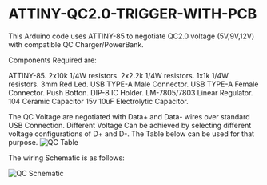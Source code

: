 # ATTINY-QC2.0-TRIGGER-WITH-PCB
This Arduino code uses ATTINY-85 to negotiate QC2.0 voltage (5V,9V,12V) with compatible QC Charger/PowerBank.

Components Required are:

ATTINY-85.
2x10k 1/4W resistors.
2x2.2k 1/4W resistors.
1x1k 1/4W resistors.
3mm Red Led.
USB TYPE-A Male Connector.
USB TYPE-A Female Connector.
Push Botton.
DIP-8 IC Holder.
LM-7805/7803 Linear Regulator.
104 Ceramic Capacitor
15v 10uF Electrolytic Capacitor.

The QC Voltage are negotiated with Data+ and Data- wires over standard USB Connection.
Different Voltage Can be achieved by selecting different voltage configurations of D+ and D-.
The Table below can be used for that purpose.
![QC Table](https://user-images.githubusercontent.com/74979748/201460979-635a45f4-8513-4e2a-bf72-a8c297db8638.png)


The wiring Schematic is as follows:

![QC Schematic](https://user-images.githubusercontent.com/74979748/201461057-299589d1-7b60-437c-9b28-a15e340a6238.png)
